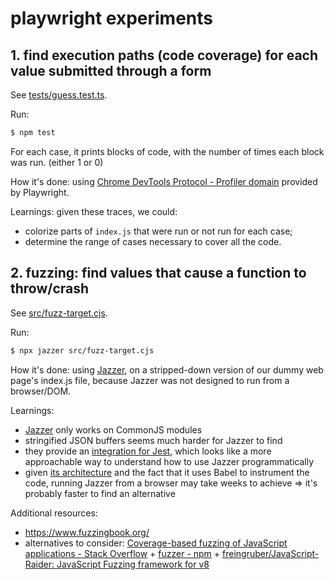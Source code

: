 # playwright experiments

## 1. find execution paths (code coverage) for each value submitted through a form

See [tests/guess.test.ts](tests/guess.test.ts).

Run:

```sh
$ npm test
```

For each case, it prints blocks of code, with the number of times each block was run. (either 1 or 0)

How it's done: using [Chrome DevTools Protocol - Profiler domain](https://chromedevtools.github.io/devtools-protocol/tot/Profiler/) provided by Playwright.

Learnings: given these traces, we could:

- colorize parts of `index.js` that were run or not run for each case;
- determine the range of cases necessary to cover all the code.

## 2. fuzzing: find values that cause a function to throw/crash

See [src/fuzz-target.cjs](src/fuzz-target.cjs).

Run:

```sh
$ npx jazzer src/fuzz-target.cjs
```

How it's done: using [Jazzer](https://github.com/CodeIntelligenceTesting/jazzer.js), on a stripped-down version of our dummy web page's index.js file, because Jazzer was not designed to run from a browser/DOM.

Learnings:

- [Jazzer](https://github.com/CodeIntelligenceTesting/jazzer.js) only works on CommonJS modules
- stringified JSON buffers seems much harder for Jazzer to find
- they provide an [integration for Jest](https://github.com/CodeIntelligenceTesting/jazzer.js#using-test-framework-integration), which looks like a more approachable way to understand how to use Jazzer programmatically
- given [its architecture](https://github.com/CodeIntelligenceTesting/jazzer.js/blob/main/docs/architecture.md) and the fact that it uses Babel to instrument the code, running Jazzer from a browser may take weeks to achieve => it's probably faster to find an alternative

Additional resources:

- https://www.fuzzingbook.org/
- alternatives to consider: [Coverage-based fuzzing of JavaScript applications - Stack Overflow](https://stackoverflow.com/questions/63560866/coverage-based-fuzzing-of-javascript-applications) + [fuzzer - npm](https://www.npmjs.com/package/fuzzer) + [freingruber/JavaScript-Raider: JavaScript Fuzzing framework for v8](https://github.com/freingruber/JavaScript-Raider)
